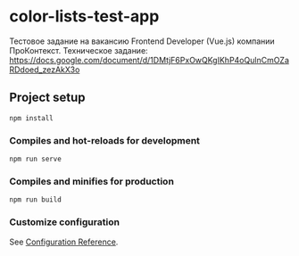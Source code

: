 # color-lists-test-app
Тестовое задание на вакансию Frontend Developer (Vue.js) компании ПроКонтекст. Техническое задание: https://docs.google.com/document/d/1DMtjF6PxOwQKgIKhP4oQulnCmOZaRDdoed_zezAkX3o

## Project setup
```
npm install
```

### Compiles and hot-reloads for development
```
npm run serve
```

### Compiles and minifies for production
```
npm run build
```

### Customize configuration
See [Configuration Reference](https://cli.vuejs.org/config/).
